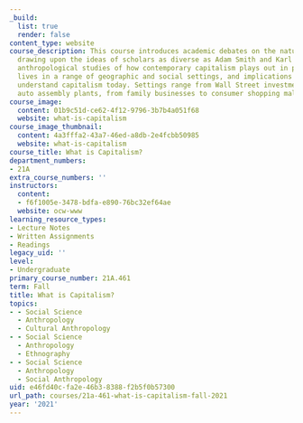 ```yaml
---
_build:
  list: true
  render: false
content_type: website
course_description: This course introduces academic debates on the nature of capitalism,
  drawing upon the ideas of scholars as diverse as Adam Smith and Karl Marx. It examines
  anthropological studies of how contemporary capitalism plays out in people's daily
  lives in a range of geographic and social settings, and implications for how we
  understand capitalism today. Settings range from Wall Street investment banks to
  auto assembly plants, from family businesses to consumer shopping malls.
course_image:
  content: 01b9c51d-ce62-4f12-9796-3b7b4a051f68
  website: what-is-capitalism
course_image_thumbnail:
  content: 4a3fffa2-43a7-46ed-a8db-2e4fcbb50985
  website: what-is-capitalism
course_title: What is Capitalism?
department_numbers:
- 21A
extra_course_numbers: ''
instructors:
  content:
  - f6f1005e-3478-bdfa-e890-76bc32ef64ae
  website: ocw-www
learning_resource_types:
- Lecture Notes
- Written Assignments
- Readings
legacy_uid: ''
level:
- Undergraduate
primary_course_number: 21A.461
term: Fall
title: What is Capitalism?
topics:
- - Social Science
  - Anthropology
  - Cultural Anthropology
- - Social Science
  - Anthropology
  - Ethnography
- - Social Science
  - Anthropology
  - Social Anthropology
uid: e46fd40c-fa2e-46b3-8388-f2b5f0b57300
url_path: courses/21a-461-what-is-capitalism-fall-2021
year: '2021'
---
```

